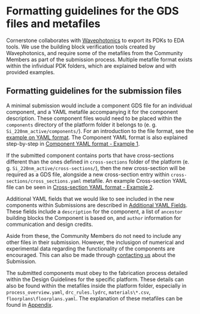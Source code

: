 # Formatting guidelines for the GDS files and metafiles

Cornerstone collaborates with [Wavephotonics](https://wavephotonics.com)
to export its PDKs to EDA tools. We use the building block verification
tools created by Wavephotonics, and require some of the metafiles from
the Community Members as part of the submission process. Multiple
metafile format exists within the infividual PDK folders, which are
explained below and with provided examples.

## Formatting guidelines for the submission files

A minimal submission would include a component GDS file for an
individual component, and a YAML metafile accompanying it for the
component description. These component files would need to be placed
within the `components` directory of the platform folder it belongs to
(e. g. `Si_220nm_active/components/`). For an introduction to the file
format, see the [example on YAML format](../examples/Ex0_YAMLFormat.md).
The Component YAML format is also explained step-by-step in [Component
YAML format - Example 1](../examples/Ex1_ComponentYAML.md).

If the submitted component contains ports that have cross-sections
different than the ones defined in `cross-sections` folder of the
platform (e. g. `Si_220nm_active/cross-sections/`), then the new
cross-section will be required as a GDS file, alongside a new
cross-section entry within `cross-sections/cross_sections.yaml`
metafile. An example Cross-section YAML file can be seen in
[Cross-section YAML format - Example
2](../examples/Ex2_CrossSectionYAML.md).

Additional YAML fields that we would like to see included in the new
components within Submissions are described in [Additional YAML
Fields](../examples/Additional_YAML_Fields.md). These fields include a
`description` for the component, a list of `ancestor` building blocks
the Component is based on, and `author` information for communication
and design credits.

Aside from these, the Community Members do not need to include any other
files in their submission. However, the inclusigon of numerical and
experimental data regarding the functionality of the components are
encouraged. This can also be made through [contacting
us](mailto:pdk.cornerstone@soton.ac.uk) about the Submission.

The submitted components must obey to the fabrication process detailed
within the Design Guidelines for the specific platform. These details
can also be found within the metafiles inside the platform folder,
especially in `process_overview.yaml`, `drc_rules.lydrc`,
`materials\*.csv`, `floorplans\floorplans.yaml`. The explanation of
these metafiles can be found in [Appendix](../Appendix.md).